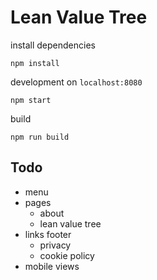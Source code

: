 # Lean Value Tree


install dependencies

```
npm install
```

development on `localhost:8080`

```
npm start
```

build

```
npm run build
```

## Todo

- menu
- pages
  - about
  - lean value tree
- links footer
  - privacy 
  - cookie policy
- mobile views